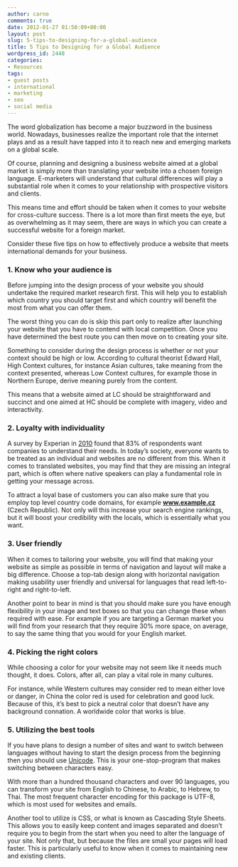 ```yaml
---
author: carno
comments: true
date: 2012-01-27 01:50:09+00:00
layout: post
slug: 5-tips-to-designing-for-a-global-audience
title: 5 Tips to Designing for a Global Audience
wordpress_id: 2448
categories:
- Resources
tags:
- guest posts
- international
- marketing
- seo
- social media
---
```


The word globalization has become a major buzzword in the business world. Nowadays, businesses realize the important role that the internet plays and as a result have tapped into it to reach new and emerging markets on a global scale.

Of course, planning and designing a business website aimed at a global market is simply more than translating your website into a chosen foreign language. E-marketers will understand that cultural differences will play a substantial role when it comes to your relationship with prospective visitors and clients.

This means time and effort should be taken when it comes to your website for cross-culture success. There is a lot more than first meets the eye, but as overwhelming as it may seem, there are ways in which you can create a successful website for a foreign market.

Consider these five tips on how to effectively produce a website that meets international demands for your business.


### 1. Know who your audience is

Before jumping into the design process of your website you should undertake the required market research first. This will help you to establish which country you should target first and which country will benefit the most from what you can offer them.

The worst thing you can do is skip this part only to realize after launching your website that you have to contend with local competition. Once you have determined the best route you can then move on to creating your site.

Something to consider during the design process is whether or not your context should be high or low. According to cultural theorist Edward Hall, High Context cultures, for instance Asian cultures, take meaning from the context presented, whereas Low Context cultures, for example those in Northern Europe, derive meaning purely from the content.

This means that a website aimed at LC should be straightforward and succinct and one aimed at HC should be complete with imagery, video and interactivity.


### 2. Loyalty with individuality

A survey by Experian in [2010](http://www.marketingweek.co.uk/trends/empowerment-age-arrives-at-personal-level/3013319.article) found that 83% of respondents want companies to understand their needs. In today’s society, everyone wants to be treated as an individual and websites are no different from this. When it comes to translated websites, you may find that they are missing an integral part, which is often where native speakers can play a fundamental role in getting your message across.

To attract a loyal base of customers you can also make sure that you employ top level country code domains, for example **www.example.cz** (Czech Republic). Not only will this increase your search engine rankings, but it will boost your credibility with the locals, which is essentially what you want.


### 3. User friendly

When it comes to tailoring your website, you will find that making your website as simple as possible in terms of navigation and layout will make a big difference. Choose a top-tab design along with horizontal navigation making usability user friendly and universal for languages that read left-to-right and right-to-left.

Another point to bear in mind is that you should make sure you have enough flexibility in your image and text boxes so that you can change these when required with ease. For example if you are targeting a German market you will find from your research that they require 30% more space, on average, to say the same thing that you would for your English market.


### 4. Picking the right colors

While choosing a color for your website may not seem like it needs much thought, it does. Colors, after all, can play a vital role in many cultures.

For instance, while Western cultures may consider red to mean either love or danger, in China the color red is used for celebration and good luck. Because of this, it’s best to pick a neutral color that doesn’t have any background connation. A worldwide color that works is blue.


### 5. Utilizing the best tools

If you have plans to design a number of sites and want to switch between languages without having to start the design process from the beginning then you should use [Unicode](http://unicode.org/). This is your one-stop-program that makes switching between characters easy.

With more than a hundred thousand characters and over 90 languages, you can transform your site from English to Chinese, to Arabic, to Hebrew, to Thai. The most frequent character encoding for this package is UTF-8, which is most used for websites and emails.

Another tool to utilize is CSS, or what is known as Cascading Style Sheets. This allows you to easily keep content and images separated and doesn’t require you to begin from the start when you need to alter the language of your site. Not only that, but because the files are small your pages will load faster. This is particularly useful to know when it comes to maintaining new and existing clients.